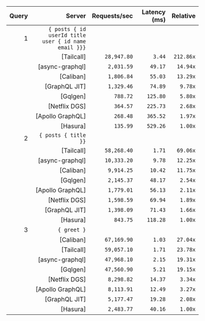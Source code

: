 <!-- PERFORMANCE_RESULTS_START -->

| Query | Server | Requests/sec | Latency (ms) | Relative |
|-------:|--------:|--------------:|--------------:|---------:|
| 1 | `{ posts { id userId title user { id name email }}}` |
|| [Tailcall] | `28,947.80` | `3.44` | `212.86x` |
|| [async-graphql] | `2,031.59` | `49.17` | `14.94x` |
|| [Caliban] | `1,806.84` | `55.03` | `13.29x` |
|| [GraphQL JIT] | `1,329.46` | `74.89` | `9.78x` |
|| [Gqlgen] | `788.72` | `125.80` | `5.80x` |
|| [Netflix DGS] | `364.57` | `225.73` | `2.68x` |
|| [Apollo GraphQL] | `268.48` | `365.52` | `1.97x` |
|| [Hasura] | `135.99` | `529.26` | `1.00x` |
| 2 | `{ posts { title }}` |
|| [Tailcall] | `58,268.40` | `1.71` | `69.06x` |
|| [async-graphql] | `10,333.20` | `9.78` | `12.25x` |
|| [Caliban] | `9,914.25` | `10.42` | `11.75x` |
|| [Gqlgen] | `2,145.37` | `48.17` | `2.54x` |
|| [Apollo GraphQL] | `1,779.01` | `56.13` | `2.11x` |
|| [Netflix DGS] | `1,598.59` | `69.94` | `1.89x` |
|| [GraphQL JIT] | `1,398.09` | `71.43` | `1.66x` |
|| [Hasura] | `843.75` | `118.28` | `1.00x` |
| 3 | `{ greet }` |
|| [Caliban] | `67,169.90` | `1.03` | `27.04x` |
|| [Tailcall] | `59,057.10` | `1.71` | `23.78x` |
|| [async-graphql] | `47,968.10` | `2.15` | `19.31x` |
|| [Gqlgen] | `47,560.90` | `5.21` | `19.15x` |
|| [Netflix DGS] | `8,298.82` | `14.37` | `3.34x` |
|| [Apollo GraphQL] | `8,113.91` | `12.49` | `3.27x` |
|| [GraphQL JIT] | `5,177.47` | `19.28` | `2.08x` |
|| [Hasura] | `2,483.77` | `40.16` | `1.00x` |

<!-- PERFORMANCE_RESULTS_END -->
